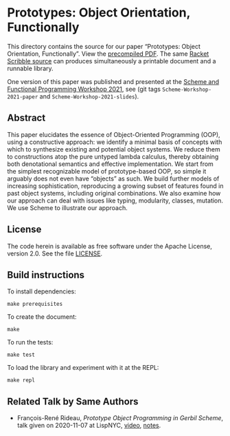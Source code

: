 # Prototypes: Object Orientation, Functionally

This directory contains the source for our paper
“Prototypes: Object Orientation, Functionally”.
View the [precompiled PDF](http://fare.tunes.org/files/cs/poof.pdf).
The same [Racket Scribble source](poof.scrbl) can produces
simultaneously a printable document and a runnable library.

One version of this paper was published and presented at the
[Scheme and Functional Programming Workshop 2021](https://icfp21.sigplan.org/home/scheme-2021),
see (git tags `Scheme-Workshop-2021-paper` and `Scheme-Workshop-2021-slides`).


## Abstract

This paper elucidates the essence of Object-Oriented Programming (OOP),
using a constructive approach:
we identify a minimal basis of concepts with which to synthesize
existing and potential object systems.
We reduce them to constructions atop the pure untyped lambda calculus,
thereby obtaining both denotational semantics and effective implementation.
We start from the simplest recognizable model of prototype-based OOP,
so simple it arguably does not even have “objects” as such.
We build further models of increasing sophistication, reproducing a growing subset of features
found in past object systems, including original combinations.
We also examine how our approach can deal with issues like typing, modularity, classes, mutation.
We use Scheme to illustrate our approach.

## License

The code herein is available as free software under the Apache License, version 2.0.
See the file [LICENSE](LICENSE).

## Build instructions

To install dependencies:

    make prerequisites

To create the document:

    make

To run the tests:

    make test

To load the library and experiment with it at the REPL:

    make repl

## Related Talk by Same Authors

- François-René Rideau, *Prototype Object Programming in Gerbil Scheme*,
  talk given on 2020-11-07 at LispNYC,
  [video](https://vimeo.com/495817581),
  [notes](https://github.com/fare/gerbil-poo/blob/master/doc/prototypes.md).
